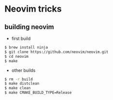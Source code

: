 # Neovim tricks

## building neovim

* first build
```sh
$ brew install ninja
$ git clone https://github.com/neovim/neovim.git
$ cd neovim
$ make
```

* other builds
```sh
$ rm -r build
$ make distclean
$ make clean
$ make CMAKE_BUILD_TYPE=Release
```

